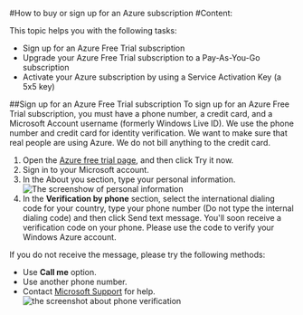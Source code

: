 #How to buy or sign up for an Azure subscription 
#Content:

This topic helps you with the following tasks:

* Sign up for an Azure Free Trial subscription
* Upgrade your Azure Free Trial subscription to a Pay-As-You-Go subscription 
* Activate your Azure subscription by using a Service Activation Key (a 5x5 key)

##Sign up for an Azure Free Trial subscription
To sign up for an Azure Free Trial subscription, you must have a phone number, a credit card, and a Microsoft Account username (formerly Windows Live ID).  We use the phone number and credit card for identity verification. We want to make sure that real people are using Azure. We do not bill anything to the credit card.  

1. Open the [Azure free trial page](https://azure.microsoft.com/en-us/pricing/free-trial/), and then click Try it now.
2. Sign in to your Microsoft account.
3. In the About you section, type your personal information. ![The screenshow of personal information](https://uyzcpq.by3301.livefilestore.com/y3pWAwibTF2ygY_2sOhwHst07dmXuFniPCqy9oheA7m6x1e-dRy_kJVDkB3v0PUxmpph3bsU61LVvhXDf7ns6jxAEWOJw46Az9Ni7hdjtWJc43ITM1NKK5ZTH9IaRl9K_1jWQz4NUBh1yUKQv2Gv38wZeCOmiE1ThRvuk7MpFpzCiE/1.png?psid=1g)
4. In the **Verification by phone** section, select the international dialing code for your country, type your phone number (Do not type the internal dialing code) and then click Send text message. You'll soon receive a verification code on your phone. Please use the code to verify your Windows Azure account.  

If you do not receive the message, please try the following methods:
* Use **Call me** option. 
* Use another phone number. 
* Contact [Microsoft Support](http://go.microsoft.com/fwlink/?linkid=544831&clcid=0x409) for help. 
![the screenshot about phone verification](https://uyzdpq.by3301.livefilestore.com/y3pVPebrTDUgfeUXDESX5eo3uuSe1KxtuB8jqKAhVS0wmc38qQMuTRkkF3H_iM4aw3R5zWc2mF79Q-fM6kQIPG7ADnuoJcK1HIl6pr8AEeJRiqxJmU-36dAXxkpf2DlFCFfFHjfkthRz2JF-2ljQvaLF0OtxcIaqacu1y3YSg-ESVQ/2.png?psid=1)




